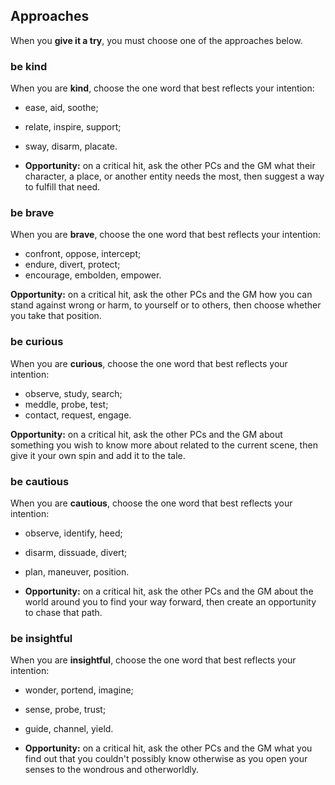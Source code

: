 ## Approaches

When you **give it a try**, you must choose one of the approaches below.

### be kind

When you are **kind**, choose the one word that best reflects your intention:

- ease, aid, soothe;
- relate, inspire, support;
- sway, disarm, placate.

- **Opportunity:** on a critical hit, ask the other PCs and the GM what their character, a place, or another entity needs the most, then suggest a way to fulfill that need.

### be brave

When you are **brave**, choose the one word that best reflects your intention:

- confront, oppose, intercept;
- endure, divert, protect;
- encourage, embolden, empower.

**Opportunity:** on a critical hit, ask the other PCs and the GM how you can stand against wrong or harm, to yourself or to others, then choose whether you take that position.

### be curious

When you are **curious**, choose the one word that best reflects your intention:

- observe, study, search;
- meddle, probe, test;
- contact, request, engage.

**Opportunity:** on a critical hit, ask the other PCs and the GM about something you wish to know more about related to the current scene, then give it your own spin and add it to the tale.

### be cautious
When you are **cautious**, choose the one word that best reflects your intention:

- observe, identify, heed;
- disarm, dissuade, divert;
- plan, maneuver, position.

- **Opportunity:** on a critical hit, ask the other PCs and the GM about the world around you to find your way forward, then create an opportunity to chase that path.

### be insightful

When you are **insightful**, choose the one word that best reflects your intention:

- wonder, portend, imagine;
- sense, probe, trust;
- guide, channel, yield.

- **Opportunity:** on a critical hit, ask the other PCs and the GM what you find out that you couldn't possibly know otherwise as you open your senses to the wondrous and otherworldly.